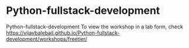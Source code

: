 # Python-fullstack-development
Python-fullstack-development
To view the workshop in a lab form, check https://vijaybalebail.github.io/Python-fullstack-development/workshops/freetier/
